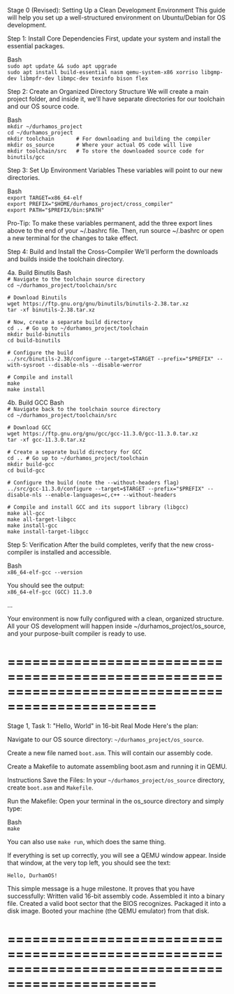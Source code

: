 Stage 0 (Revised): Setting Up a Clean Development Environment
This guide will help you set up a well-structured environment on Ubuntu/Debian for OS development.

Step 1: Install Core Dependencies
First, update your system and install the essential packages.

Bash  
`sudo apt update && sudo apt upgrade`  
`sudo apt install build-essential nasm qemu-system-x86 xorriso libgmp-dev libmpfr-dev libmpc-dev texinfo bison flex`

Step 2: Create an Organized Directory Structure
We will create a main project folder, and inside it, we'll have separate directories for our toolchain and our OS source code.

Bash  
`mkdir ~/durhamos_project`  
`cd ~/durhamos_project`  
`mkdir toolchain       # For downloading and building the compiler`  
`mkdir os_source       # Where your actual OS code will live`  
`mkdir toolchain/src   # To store the downloaded source code for binutils/gcc`  

Step 3: Set Up Environment Variables
These variables will point to our new directories.

Bash  
`export TARGET=x86_64-elf`  
`export PREFIX="$HOME/durhamos_project/cross_compiler"`  
`export PATH="$PREFIX/bin:$PATH"`

Pro-Tip: To make these variables permanent, add the three export lines above to the end of your ~/.bashrc file. Then, run source ~/.bashrc or open a new terminal for the changes to take effect.

Step 4: Build and Install the Cross-Compiler
We'll perform the downloads and builds inside the toolchain directory.

4a. Build Binutils
Bash  
`# Navigate to the toolchain source directory`  
`cd ~/durhamos_project/toolchain/src`  

`# Download Binutils`  
`wget https://ftp.gnu.org/gnu/binutils/binutils-2.38.tar.xz`  
`tar -xf binutils-2.38.tar.xz`  

`# Now, create a separate build directory`  
`cd .. # Go up to ~/durhamos_project/toolchain`  
`mkdir build-binutils`  
`cd build-binutils`  

`# Configure the build`  
`../src/binutils-2.38/configure --target=$TARGET --prefix="$PREFIX" --with-sysroot --disable-nls --disable-werror`  

`# Compile and install`  
`make`  
`make install`  

4b. Build GCC
Bash  
`# Navigate back to the toolchain source directory`  
`cd ~/durhamos_project/toolchain/src`  

`# Download GCC`  
`wget https://ftp.gnu.org/gnu/gcc/gcc-11.3.0/gcc-11.3.0.tar.xz`  
`tar -xf gcc-11.3.0.tar.xz`  

`# Create a separate build directory for GCC`  
`cd .. # Go up to ~/durhamos_project/toolchain`  
`mkdir build-gcc`  
`cd build-gcc`  

`# Configure the build (note the --without-headers flag)`  
`../src/gcc-11.3.0/configure --target=$TARGET --prefix="$PREFIX" --disable-nls --enable-languages=c,c++ --without-headers`  

`# Compile and install GCC and its support library (libgcc)`  
`make all-gcc`  
`make all-target-libgcc`  
`make install-gcc`  
`make install-target-libgcc`  

Step 5: Verification
After the build completes, verify that the new cross-compiler is installed and accessible.

Bash  
`x86_64-elf-gcc --version`  

You should see the output:  
`x86_64-elf-gcc (GCC) 11.3.0`  

...  

Your environment is now fully configured with a clean, organized structure. All your OS development will happen inside ~/durhamos_project/os_source, and your purpose-built compiler is ready to use.


================================================================================================
================================================================================================



Stage 1, Task 1: "Hello, World" in 16-bit Real Mode
Here's the plan:

Navigate to our OS source directory: `~/durhamos_project/os_source`.  

Create a new file named `boot.asm`. This will contain our assembly code.  

Create a Makefile to automate assembling boot.asm and running it in QEMU.  



Instructions
Save the Files: In your `~/durhamos_project/os_source` directory, create `boot.asm` and `Makefile`.

Run the Makefile: Open your terminal in the os_source directory and simply type:

Bash    
`make`  

You can also use `make run`, which does the same thing.


If everything is set up correctly, you will see a QEMU window appear. 
Inside that window, at the very top left, you should see the text:

`Hello, DurhamOS!`  

This simple message is a huge milestone. It proves that you have successfully:
Written valid 16-bit assembly code.
Assembled it into a binary file.
Created a valid boot sector that the BIOS recognizes.
Packaged it into a disk image.
Booted your machine (the QEMU emulator) from that disk.



================================================================================================
================================================================================================